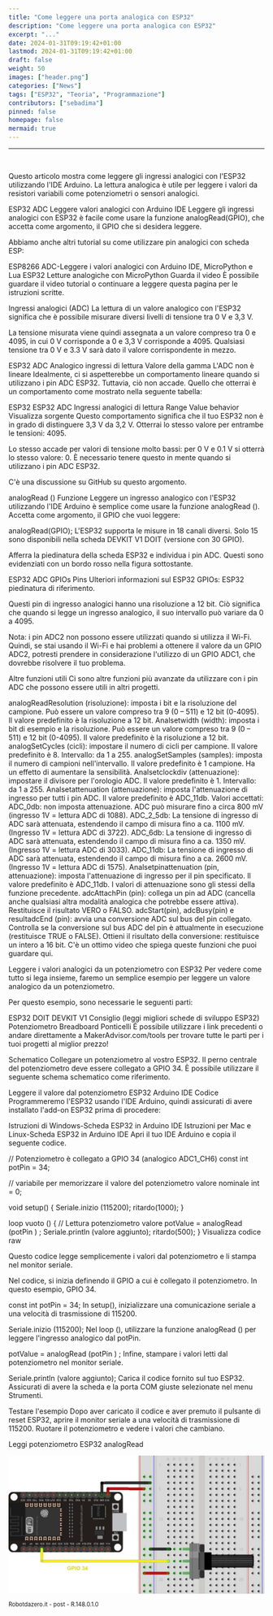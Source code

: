 ```yaml
---
title: "Come leggere una porta analogica con ESP32"
description: "Come leggere una porta analogica con ESP32"
excerpt: "..."
date: 2024-01-31T09:19:42+01:00
lastmod: 2024-01-31T09:19:42+01:00
draft: false
weight: 50
images: ["header.png"]
categories: ["News"]
tags: ["ESP32", "Teoria", "Programmazione"]
contributors: ["sebadima"]
pinned: false
homepage: false
mermaid: true
---
```




<!--
https://randomnerdtutorials.com/esp32-adc-analog-read-arduino-ide/	
-->

<hr>
<br>


Questo articolo mostra come leggere gli ingressi analogici con l'ESP32 utilizzando l'IDE Arduino. La lettura analogica è utile per leggere i valori da resistori variabili come potenziometri o sensori analogici.

ESP32 ADC Leggere valori analogici con Arduino IDE
Leggere gli ingressi analogici con ESP32 è facile come usare la funzione analogRead(GPIO), che accetta come argomento, il GPIO che si desidera leggere.

Abbiamo anche altri tutorial su come utilizzare pin analogici con scheda ESP:

ESP8266 ADC-Leggere i valori analogici con Arduino IDE, MicroPython e Lua
ESP32 Letture analogiche con MicroPython
Guarda il video
È possibile guardare il video tutorial o continuare a leggere questa pagina per le istruzioni scritte.



Ingressi analogici (ADC)
La lettura di un valore analogico con l'ESP32 significa che è possibile misurare diversi livelli di tensione tra 0 V e 3,3 V.

La tensione misurata viene quindi assegnata a un valore compreso tra 0 e 4095, in cui 0 V corrisponde a 0 e 3,3 V corrisponde a 4095. Qualsiasi tensione tra 0 V e 3.3 V sarà dato il valore corrispondente in mezzo.

ESP32 ADC Analogico ingressi di lettura Valore della gamma
L'ADC non è lineare
Idealmente, ci si aspetterebbe un comportamento lineare quando si utilizzano i pin ADC ESP32. Tuttavia, ciò non accade. Quello che otterrai è un comportamento come mostrato nella seguente tabella:

ESP32 ESP32 ADC Ingressi analogici di lettura Range Value behavior
Visualizza sorgente
Questo comportamento significa che il tuo ESP32 non è in grado di distinguere 3,3 V da 3,2 V. Otterrai lo stesso valore per entrambe le tensioni: 4095.

Lo stesso accade per valori di tensione molto bassi: per 0 V e 0.1 V si otterrà lo stesso valore: 0. È necessario tenere questo in mente quando si utilizzano i pin ADC ESP32.

C'è una discussione su GitHub su questo argomento.

analogRead () Funzione
Leggere un ingresso analogico con l'ESP32 utilizzando l'IDE Arduino è semplice come usare la funzione analogRead (). Accetta come argomento, il GPIO che vuoi leggere:

analogRead(GPIO);
L'ESP32 supporta le misure in 18 canali diversi. Solo 15 sono disponibili nella scheda DEVKIT V1 DOIT (versione con 30 GPIO).

Afferra la piedinatura della scheda ESP32 e individua i pin ADC. Questi sono evidenziati con un bordo rosso nella figura sottostante.

ESP32 ADC GPIOs Pins
Ulteriori informazioni sul ESP32 GPIOs: ESP32 piedinatura di riferimento.

Questi pin di ingresso analogici hanno una risoluzione a 12 bit. Ciò significa che quando si legge un ingresso analogico, il suo intervallo può variare da 0 a 4095.

Nota: i pin ADC2 non possono essere utilizzati quando si utilizza il Wi-Fi. Quindi, se stai usando il Wi-Fi e hai problemi a ottenere il valore da un GPIO ADC2, potresti prendere in considerazione l'utilizzo di un GPIO ADC1, che dovrebbe risolvere il tuo problema.

Altre funzioni utili
Ci sono altre funzioni più avanzate da utilizzare con i pin ADC che possono essere utili in altri progetti.

analogReadResolution (risoluzione): imposta i bit e la risoluzione del campione. Può essere un valore compreso tra 9 (0 – 511) e 12 bit (0-4095). Il valore predefinito è la risoluzione a 12 bit.
Analsetwidth (width): imposta i bit di esempio e la risoluzione. Può essere un valore compreso tra 9 (0 – 511) e 12 bit (0-4095). Il valore predefinito è la risoluzione a 12 bit.
analogSetCycles (cicli): impostare il numero di cicli per campione. Il valore predefinito è 8. Intervallo: da 1 a 255.
analogSetSamples (samples): imposta il numero di campioni nell'intervallo. Il valore predefinito è 1 campione. Ha un effetto di aumentare la sensibilità.
Analsetclockdiv (attenuazione): impostare il divisore per l'orologio ADC. Il valore predefinito è 1. Intervallo: da 1 a 255.
Analsetattenuation (attenuazione): imposta l'attenuazione di ingresso per tutti i pin ADC. Il valore predefinito è ADC_11db. Valori accettati:
ADC_0db: non imposta attenuazione. ADC può misurare fino a circa 800 mV (ingresso 1V = lettura ADC di 1088).
ADC_2_5db: La tensione di ingresso di ADC sarà attenuata, estendendo il campo di misura fino a ca. 1100 mV. (Ingresso 1V = lettura ADC di 3722).
ADC_6db: La tensione di ingresso di ADC sarà attenuata, estendendo il campo di misura fino a ca. 1350 mV. (Ingresso 1V = lettura ADC di 3033).
ADC_11db: La tensione di ingresso di ADC sarà attenuata, estendendo il campo di misura fino a ca. 2600 mV. (Ingresso 1V = lettura ADC di 1575).
Analsetpinattenuation (pin, attenuazione): imposta l'attenuazione di ingresso per il pin specificato. Il valore predefinito è ADC_11db. I valori di attenuazione sono gli stessi della funzione precedente.
adcAttachPin (pin): collega un pin ad ADC (cancella anche qualsiasi altra modalità analogica che potrebbe essere attiva). Restituisce il risultato VERO o FALSO.
adcStart(pin), adcBusy(pin) e resultadcEnd (pin): avvia una conversione ADC sul bus del pin collegato. Controlla se la conversione sul bus ADC del pin è attualmente in esecuzione (restituisce TRUE o FALSE). Ottieni il risultato della conversione: restituisce un intero a 16 bit.
C'è un ottimo video che spiega queste funzioni che puoi guardare qui.

Leggere i valori analogici da un potenziometro con ESP32
Per vedere come tutto si lega insieme, faremo un semplice esempio per leggere un valore analogico da un potenziometro.

Per questo esempio, sono necessarie le seguenti parti:

ESP32 DOIT DEVKIT V1 Consiglio (leggi migliori schede di sviluppo ESP32)
Potenziometro
Breadboard
Ponticelli
È possibile utilizzare i link precedenti o andare direttamente a MakerAdvisor.com/tools per trovare tutte le parti per i tuoi progetti al miglior prezzo!



Schematico
Collegare un potenziometro al vostro ESP32. Il perno centrale del potenziometro deve essere collegato a GPIO 34. È possibile utilizzare il seguente schema schematico come riferimento.

Leggere il valore dal potenziometro ESP32 Arduino IDE
Codice
Programmeremo l'ESP32 usando l'IDE Arduino, quindi assicurati di avere installato l'add-on ESP32 prima di procedere:

Istruzioni di Windows-Scheda ESP32 in Arduino IDE
Istruzioni per Mac e Linux-Scheda ESP32 in Arduino IDE
Apri il tuo IDE Arduino e copia il seguente codice.

// Potenziometro è collegato a GPIO 34 (analogico ADC1_CH6) 
const int potPin = 34;

// variabile per memorizzare il valore del potenziometro
valore nominale int = 0;

void setup() {
  Seriale.inizio (115200);
  ritardo(1000);
}

loop vuoto () {
  // Lettura potenziometro valore
  potValue = analogRead (potPin ) ;
  Seriale.println (valore aggiunto);
  ritardo(500);
}
Visualizza codice raw

Questo codice legge semplicemente i valori dal potenziometro e li stampa nel monitor seriale.

Nel codice, si inizia definendo il GPIO a cui è collegato il potenziometro. In questo esempio, GPIO 34.

const int potPin = 34;
In setup(), inizializzare una comunicazione seriale a una velocità di trasmissione di 115200.

Seriale.inizio (115200);
Nel loop (), utilizzare la funzione analogRead () per leggere l'ingresso analogico dal potPin.

potValue = analogRead (potPin ) ;
Infine, stampare i valori letti dal potenziometro nel monitor seriale.

Seriale.println (valore aggiunto);
Carica il codice fornito sul tuo ESP32. Assicurati di avere la scheda e la porta COM giuste selezionate nel menu Strumenti.

Testare l'esempio
Dopo aver caricato il codice e aver premuto il pulsante di reset ESP32, aprire il monitor seriale a una velocità di trasmissione di 115200. Ruotare il potenziometro e vedere i valori che cambiano.

Leggi potenziometro ESP32 analogRead

<img img width="800" class="x figure-img img-fluid lazyload blur-up"  src="images/101.webp" alt="">

<br>
<p style="font-size: 0.80em;">Robotdazero.it - post - R.148.0.1.0</p>